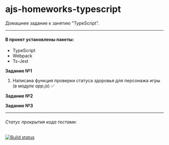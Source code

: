 # ajs-homeworks-typescript

Домашнее задание к занятию "TypeScript".

***

#### В проект установлены пакеты:

+ TypeScript
+ Webpack
+ Ts-Jest

**Задание №1**

1. Написана функция проверки статуса здоровья для персонажа игры (*в модуле app.js*) ✅


**Задание №2**


**Задание №3**

   
***

###### Статус прокрытия кода тестами:
[![Build status](https://ci.appveyor.com/api/projects/status/c7o57ak90yqys1b8?svg=true)](https://ci.appveyor.com/project/Nikolay87-ru/ajs-homeworks-typescript)